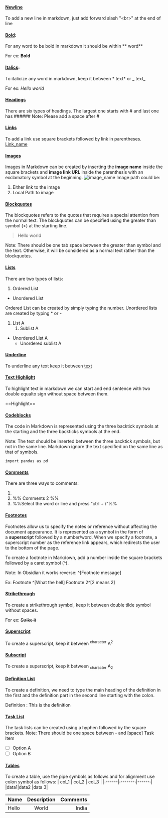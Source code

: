 #### <u>Newline</u>
To add a new line in markdown, just add forward slash "\<br>" at the end of line

#### <u>Bold</u>:
For any word to be bold in markdown it should be within ** word**

For ex: **Bold**

#### <u>Italics</u>:
To italicize any word in markdown, keep it between * text* or _ text_

For ex: *Hello* _world_

#### <u>Headings</u>
There are six types of headings. 
The largest one starts with # and last one has ######
Note: Please add a space after #

#### <u>Links</u>
To add a link use square brackets followed by link in parentheses.
[Link_name](https://www.javatpoint.com/link-in-markdown)

#### <u>Images</u>
Images in Markdown can be created by inserting the **image name** inside the square brackets and **image link URL** inside the parenthesis with an exclamatory symbol at the beginning.
![image_name](Image_path)
Image path could be:
1) Either link to the image
2) Local Path to image

#### <u>Blockquotes</u>
The blockquotes refers to the quotes that requires a special attention from the normal text. The blockquotes can be specified using the greater than symbol (>) at the starting line.

>    Hello
>    world

Note: There should be one tab space between the greater than symbol and the text. Otherwise, it will be considered as a normal text rather than the blockquotes.

#### <u>Lists</u>
There are two types of lists:
1) Ordered List
- Unordered List

Ordered List can be created by simply typing the number.
Unordered lists are created by typing * or -

1) List A
	1) Sublist A

* Unordered List A
	* Unordered sublist A


#### <u>Underline</u>
To underline any text keep it between <u>text</u>

#### <u>Text Highlight</u>
To highlight text in markdown we can start and end sentence with two double equalto sign without space between them.

==Highlight==

#### <u>Codeblocks</u>
The code in Markdown is represented using the three backtick symbols at the starting and the three backticks symbols at the end.

Note: The text should be inserted between the three backtick symbols, but not in the same line. Markdown ignore the text specified on the same line as that of symbols.

```
import pandas as pd
```

#### <u>Comments</u>
There are three ways to comments:
1. <!--Comments 1-->
2. %% Comments 2 %%
3.  %%Select the word or line and press "ctrl + /"%%

#### <u>Footnotes</u>
Footnotes allow us to specify the notes or reference without affecting the document appearance. It is represented as a symbol in the form of a **superscript** followed by a number/word. When we specify a footnote, a superscript number as the reference link appears, which redirects the user to the bottom of the page.

To create a footnote in Markdown, add a number inside the square brackets followed by a caret symbol (^).

Note: In Obsidian it works reverse: ^[Footnote message]

Ex:
Footnote ^[What the hell] Footnote 2^[2 means 2]

#### <u>Strikethrough</u>
To create a strikethrough symbol, keep it between double tilde symbol without spaces.

For ex:
~~Strike it~~

#### <u>Superscript</u>
To create a superscript, keep it between  <sup>character</sup>
A<sup>2</sup>


#### <u>Subscript</u>
To create a superscript, keep it between  <sub>character</sub>
A<sub>2</sub>



#### <u>Definition List</u>
To create a definition, we need to type the main heading of the definition in the first and the definition part in the second line starting with the colon.

Definition
: This is the definition




#### <u>Task List</u>
The task lists can be created using a hyphen followed by the square brackets.
Note: There should be one space between - and [space] Task Item
- [ ]    Option A
- [ ]    Option B

#### <u>Tables</u>
To create a table, use the pipe symbols as follows and for alignment use colon symbol as follows:
| col_1 | col_2 | col_3 |
|:------|:-------:|------:|
|data1|data2   |data 3|

| Name | Description | Comments |
|:-------|:-------------:|-------------:|
| Hello  | World          | India           |
